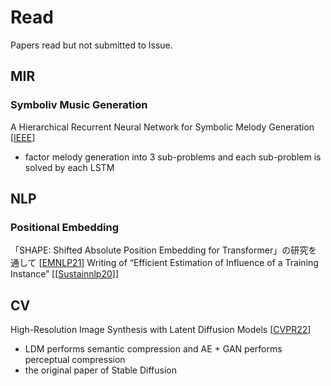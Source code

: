 # Read
Papers read but not submitted to Issue.

## MIR
### Symboliv Music Generation
A Hierarchical Recurrent Neural Network for Symbolic Melody Generation [[IEEE](https://arxiv.org/abs/1712.05274)]
- factor melody generation into 3 sub-problems and each sub-problem is solved by each LSTM

## NLP
### Positional Embedding
「SHAPE: Shifted Absolute Position Embedding for Transformer」の研究を通して [[EMNLP21](https://www.jstage.jst.go.jp/article/jnlp/29/1/29_248/_pdf/-char/ja)]
Writing of “Efficient Estimation of Influence of a Training Instance” [[[Sustainnlp20](https://aclanthology.org/2020.sustainlp-1.6/)]]

## CV
High-Resolution Image Synthesis with Latent Diffusion Models [[CVPR22](https://arxiv.org/abs/2112.10752)]
- LDM performs semantic compression and AE + GAN performs perceptual compression
- the original paper of Stable Diffusion

